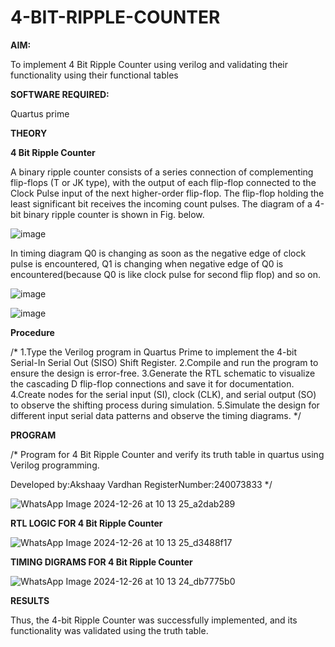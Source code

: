 # 4-BIT-RIPPLE-COUNTER

**AIM:**

To implement  4 Bit Ripple Counter using verilog and validating their functionality using their functional tables

**SOFTWARE REQUIRED:**

Quartus prime

**THEORY**

**4 Bit Ripple Counter**

A binary ripple counter consists of a series connection of complementing flip-flops (T or JK type), with the output of each flip-flop connected to the Clock Pulse input of the next higher-order flip-flop. The flip-flop holding the least significant bit receives the incoming count pulses. The diagram of a 4-bit binary ripple counter is shown in Fig. below.

![image](https://github.com/naavaneetha/4-BIT-RIPPLE-COUNTER/assets/154305477/cb4b74d4-31ab-4359-95d0-d22e67daba13)

In timing diagram Q0 is changing as soon as the negative edge of clock pulse is encountered, Q1 is changing when negative edge of Q0 is encountered(because Q0 is like clock pulse for second flip flop) and so on.

![image](https://github.com/naavaneetha/4-BIT-RIPPLE-COUNTER/assets/154305477/a573a7d6-014e-4e54-93e6-e2ac9530960b)

![image](https://github.com/naavaneetha/4-BIT-RIPPLE-COUNTER/assets/154305477/85e1958a-2fc1-49bb-9a9f-d58ccbf3663c)

**Procedure**

/* 1.Type the Verilog program in Quartus Prime to implement the 4-bit Serial-In Serial Out (SISO) Shift Register. 2.Compile and run the program to ensure the design is error-free. 3.Generate the RTL schematic to visualize the cascading D flip-flop connections and save it for documentation. 4.Create nodes for the serial input (SI), clock (CLK), and serial output (SO) to observe the shifting process during simulation. 5.Simulate the design for different input serial data patterns and observe the timing diagrams. */

**PROGRAM**

/* Program for 4 Bit Ripple Counter and verify its truth table in quartus using Verilog programming.

 Developed by:Akshaay Vardhan RegisterNumber:240073833
*/

![WhatsApp Image 2024-12-26 at 10 13 25_a2dab289](https://github.com/user-attachments/assets/d41cb913-c907-421b-9f23-3519709b83a8)


**RTL LOGIC FOR 4 Bit Ripple Counter**

![WhatsApp Image 2024-12-26 at 10 13 25_d3488f17](https://github.com/user-attachments/assets/aff98d11-b49b-4271-b9ff-5b18d135c464)

**TIMING DIGRAMS FOR 4 Bit Ripple Counter**

![WhatsApp Image 2024-12-26 at 10 13 24_db7775b0](https://github.com/user-attachments/assets/5e36c4d9-5e97-49a5-836a-8ca3ef3d5944)

**RESULTS**

Thus, the 4-bit Ripple Counter was successfully implemented, and its functionality was validated using the truth table.

